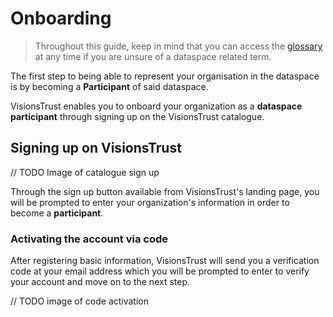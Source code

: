 # Onboarding

> Throughout this guide, keep in mind that you can access the [glossary](./glossary.md) at any time if you are unsure of a dataspace related term.

The first step to being able to represent your organisation in the dataspace is by becoming a **Participant** of said dataspace.

VisionsTrust enables you to onboard your organization as a **dataspace participant** through signing up on the VisionsTrust catalogue.

## Signing up on VisionsTrust

// TODO Image of catalogue sign up

Through the sign up button available from VisionsTrust's landing page, you will be prompted to enter your organization's information in order to become a **participant**.

### Activating the account via code

After registering basic information, VisionsTrust will send you a verification code at your email address which you will be prompted to enter to verify your account and move on to the next step.

// TODO image of code activation

### 